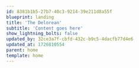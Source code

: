```yaml
---
id: 8381b1b5-27b7-40c3-9214-39e211d8a55f
blueprint: landing
title: 'The Delorean'
subtitle: 'Content goes here'
show_lightning_bolts: false
updated_by: 32ce3a7f-cbfd-432c-b9c5-4dacfb77d4e6
updated_at: 1726810554
parent: home
template: home
---
```

